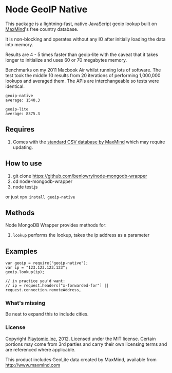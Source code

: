 # Node GeoIP Native

This package is a lightning-fast, native JavaScript geoip lookup built on [MaxMind](http://www.maxmind.com/)'s free country database.

It is non-blocking and operates without any IO after initially loading the data into memory.

Results are 4 - 5 times faster than geoip-lite with the caveat that it takes longer to initialize and uses 60 or 70 megabytes memory.

Benchmarks on my 2011 Macbook Air whilst running lots of software.  The test took the middle 10 results from 20 iterations of performing 1,000,000 lookups and averaged them.  The APIs are interchangeable so tests  were identical.

	geoip-native
	average: 1540.3

	geoip-lite
	average: 8375.3

## Requires

1. Comes with the [standard CSV database by MaxMind](http://www.maxmind.com/app/geolite) which may require updating.

## How to use
1. git clone https://github.com/benlowry/node-mongodb-wrapper
2. cd node-mongodb-wrapper
3. node test.js

or just ```npm install geoip-native```

## Methods

Node MongoDB Wrapper provides methods for:

1. ```lookup``` performs the lookup, takes the ip address as a parameter

## Examples

	var geoip = require("geoip-native");
	var ip = "123.123.123.123";
	geoip.lookup(ip);

	// in practice you'd want:
	// ip = request.headers["x-forwarded-for"] || request.connection.remoteAddress,

### What's missing
Be neat to expand this to include cities.

### License
Copyright [Playtomic Inc](https://playtomic.com), 2012.  Licensed under the MIT license.  Certain portions may come from 3rd parties and carry their own licensing terms and are referenced where applicable.

This product includes GeoLite data created by MaxMind, available from http://www.maxmind.com
